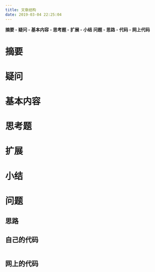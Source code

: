 ```yaml
---
title: 文章结构
date: 2019-03-04 22:25:04
---
```


**摘要 - 疑问 - 基本内容 - 思考题 - 扩展 - 小结**
**问题 - 思路 - 代码 - 网上代码**
<!-- more -->

<!-- 文章 -->
# 摘要

# 疑问

# 基本内容

# 思考题

# 扩展

# 小结


<!-- 面试题 -->

# 问题

## 思路

## 自己的代码

```java
```

## 网上的代码

```java
```





